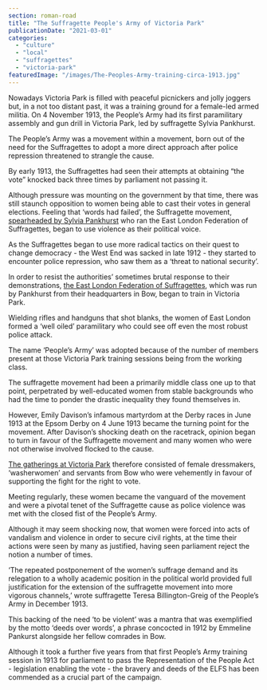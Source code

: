 ```yaml
---
section: roman-road
title: "The Suffragette People's Army of Victoria Park"
publicationDate: "2021-03-01"
categories: 
  - "culture"
  - "local"
  - "suffragettes"
  - "victoria-park"
featuredImage: "/images/The-Peoples-Army-training-circa-1913.jpg"
---
```


Nowadays Victoria Park is filled with peaceful picnickers and jolly joggers but, in a not too distant past, it was a training ground for a female-led armed militia. On 4 November 1913, the People’s Army had its first paramilitary assembly and gun drill in Victoria Park, led by suffragette Sylvia Pankhurst.

The People’s Army was a movement within a movement, born out of the need for the Suffragettes to adopt a more direct approach after police repression threatened to strangle the cause. 

By early 1913, the Suffragettes had seen their attempts at obtaining “the vote” knocked back three times by parliament not passing it.

Although pressure was mounting on the government by that time, there was still staunch opposition to women being able to cast their votes in general elections. Feeling that ‘words had failed’, the Suffragette movement, [spearheaded by Sylvia Pankhurst](https://romanroadlondon.com/sylvia-pankhurst-cycling-suffrage/) who ran the East London Federation of Suffragettes, began to use violence as their political voice.

As the Suffragettes began to use more radical tactics on their quest to change democracy - the West End was sacked in late 1912 - they started to encounter police repression, who saw them as a ‘threat to national security’.

In order to resist the authorities’ sometimes brutal response to their demonstrations, [the East London Federation of Suffragettes](https://romanroadlondon.com/sarah-jackson-east-london-suffragettes/), which was run by Pankhurst from their headquarters in Bow, began to train in Victoria Park. 

Wielding rifles and handguns that shot blanks, the women of East London formed a ‘well oiled’ paramilitary who could see off even the most robust police attack.

The name ‘People’s Army’ was adopted because of the number of members present at those Victoria Park training sessions being from the working class. 

The suffragette movement had been a primarily middle class one up to that point, perpetrated by well-educated women from stable backgrounds who had the time to ponder the drastic inequality they found themselves in.

However, Emily Davison’s infamous martyrdom at the Derby races in June 1913 at the Epsom Derby on 4 June 1913 became the turning point for the movement. After Davison’s shocking death on the racetrack, opinion began to turn in favour of the Suffragette movement and many women who were not otherwise involved flocked to the cause. 

[The gatherings at Victoria Park](https://romanroadlondon.com/aerial-photography-victoria-park-matt-payne/) therefore consisted of female dressmakers, ‘washerwomen’ and servants from Bow who were vehemently in favour of supporting the fight for the right to vote.

Meeting regularly, these women became the vanguard of the movement and were a pivotal tenet of the Suffragette cause as police violence was met with the closed fist of the People’s Army. 

Although it may seem shocking now, that women were forced into acts of vandalism and violence in order to secure civil rights, at the time their actions were seen by many as justified, having seen parliament reject the notion a number of times.

‘The repeated postponement of the women’s suffrage demand and its relegation to a wholly academic position in the political world provided full justification for the extension of the suffragette movement into more vigorous channels,’ wrote suffragette Teresa Billington-Greig of the People’s Army in December 1913. 

This backing of the need ‘to be violent’ was a mantra that was exemplified by the motto ‘deeds over words’, a phrase concocted in 1912 by Emmeline Pankurst alongside her fellow comrades in Bow.

Although it took a further five years from that first People’s Army training session in 1913 for parliament to pass the Representation of the People Act - legislation enabling the vote - the bravery and deeds of the ELFS has been commended as a crucial part of the campaign.
